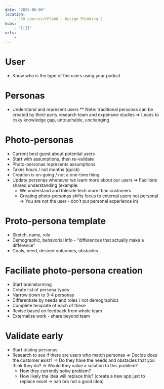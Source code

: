 ```yaml
---
date: "2025-06-06"
location: 
    - JCU courses/CP2408 - Design Thinking 2
hubs: 
    - "[[]]"
urls:
    - 
---
```


# User
+ Know who is the type of the users using your poduct

# Personas
+ Understand and represent users
** Note: traditional personas can be created by third-party research team and expensive studies
=> Leads to risky knowledge gap, untouchable, unchanging

# Photo-personas
+ Current best guest about potential users
+ Start with assumptions, then re-validate
+ Photo-personas represents assumptions
+ Takes hours / not months (quick)
+ Creation is on-going / not a one-time thing
+ Update personas whenever we learn more about our users
=> Facilitate shared understanding (example:
    + We understand and tolerate tech more than customers
    + Creating photo-personas shifts focus to external users not personal
    => You are not the user - don't put personal experience in)

# Proto-persona template
+ Sketch, name, role
+ Demographic, behavorial info - "differences that actually make a difference"
+ Goals, need, desired outcomes, obstacles

# Faciliate photo-persona creation
+ Start brainstorming
+ Create list of persona types
+ Narrow down to 3-4 personas
+ Differentiate by needs and roles / not demographics
+ Complete template of each of these
+ Revise based on feedback from whole team
+ Externalize work - share beyond team

# Validate early
+ Start testing personas
+ Research to see if there are users who match personas
=> Decide does the customer exist?
=> Do they have the needs and obstacles that you think they do?
=> Would  they value a solution to this problem?
    + How they currently solve problem?
    + How likely the idea will replace this? (create a new app just to replace excel -> nah bro not a good idea)
